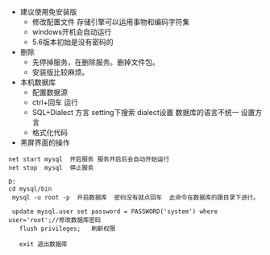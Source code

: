 

- 建议使用免安装版
   - 修改配置文件 存储引擎可以运用事物和编码字符集
   - windows开机会自动运行
   - 5.6版本初始是没有密码的
- 删除
   - 先停掉服务，在删除服务。删掉文件包。
   - 安装版比较麻烦。
- 本机数据库
   - 配置数据源
   - ctrl+回车 运行
   - SQL+Dialect 方言 setting下搜索 dialect设置 数据库的语言不统一 设置方言
   - 格式化代码
- 黑屏界面的操作

```
net start mysql  开启服务 服务开启后会自动开始运行
net stop  mysql  停止服务

D:
cd mysql/bin
 mysql -u root -p  开启数据库  密码没有就点回车  此命令在数据库的跟目录下进行。
 
 update mysql.user set password = PASSWORD('system') where user='root';//修改数据库密码
   flush privileges;   刷新权限
   
   exit 退出数据库
```
